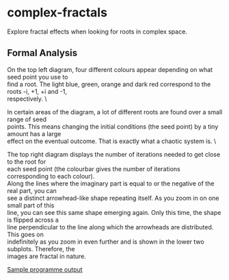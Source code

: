 # complex-fractals
Explore fractal effects when looking for roots in complex space.

## Formal Analysis
On the top left diagram, four different colours appear depending on what seed point you use to \
find a root. The light blue, green, orange and dark red correspond to the roots -i, +1, +i and -1, \
respectively. \

In certain areas of the diagram, a lot of different roots are found over a small range of seed \
points. This means changing the initial conditions (the seed point) by a tiny amount has a large \
effect on the eventual outcome. That is exactly what a chaotic system is. \

The top right diagram displays the number of iterations needed to get close to the root for \
each seed point (the colourbar gives the number of iterations corresponding to each colour). \
Along the lines where the imaginary part is equal to or the negative of the real part, you can \
see a distinct arrowhead-like shape repeating itself. As you zoom in on one small part of this \
line, you can see this same shape emerging again. Only this time, the shape is flipped across a \
line perpendicular to the line along which the arrowheads are distributed. This goes on \
indefinitely as you zoom in even further and is shown in the lower two subplots. Therefore, the \
images are fractal in nature.

[Sample programme output](sample_outputs/root_fractals.png)
